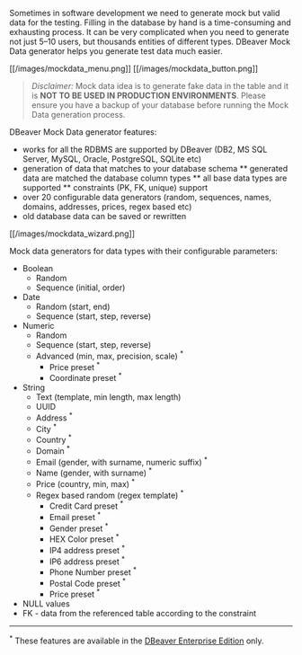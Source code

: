 Sometimes in software development we need to generate mock but valid data for the testing. Filling in the database by hand is a time-consuming and exhausting process. It can be very complicated when you need to generate not just 5–10 users, but thousands entities of different types. DBeaver Mock Data generator helps you generate test data much easier. 

[[/images/mockdata_menu.png]] [[/images/mockdata_button.png]]

> _Disclaimer:_ Mock data idea is to generate fake data in the table and it is **NOT TO BE USED IN PRODUCTION ENVIRONMENTS**. Please ensure you have a backup of your database before running the Mock Data generation process.

DBeaver Mock Data generator features:
* works for all the RDBMS are supported by DBeaver (DB2, MS SQL Server, MySQL, Oracle, PostgreSQL, SQLite etc)
* generation of data that matches to your database schema
** generated data are matched the database column types
** all base data types are supported
** constraints (PK, FK, unique) support
* over 20 configurable data generators (random, sequences, names, domains, addresses, prices, regex based etc)
* old database data can be saved or rewritten

[[/images/mockdata_wizard.png]]

Mock data generators for data types with their configurable parameters:
* Boolean
    * Random
    * Sequence (initial, order)
* Date
    * Random (start, end)
    * Sequence (start, step, reverse)
* Numeric
    * Random
    * Sequence (start, step, reverse)
    * Advanced (min, max, precision, scale) <sup>*</sup>
        * Price preset <sup>*</sup>
        * Coordinate preset <sup>*</sup>
* String
    * Text (template, min length, max length)
    * UUID
    * Address <sup>*</sup>
    * City <sup>*</sup>
    * Country <sup>*</sup>
    * Domain <sup>*</sup>
    * Email (gender, with surname, numeric suffix) <sup>*</sup>
    * Name (gender, with surname) <sup>*</sup>
    * Price (country, min, max) <sup>*</sup>
    * Regex based random (regex template) <sup>*</sup>
        * Credit Card preset <sup>*</sup>
        * Email preset <sup>*</sup>
        * Gender preset <sup>*</sup>
        * HEX Color preset <sup>*</sup>
        * IP4 address preset <sup>*</sup>
        * IP6 address preset <sup>*</sup>
        * Phone Number preset <sup>*</sup>
        * Postal Code preset <sup>*</sup>
        * Price preset <sup>*</sup>
* NULL values
* FK - data from the referenced table according to the constraint


***
<sup>*</sup> These features are available in the [DBeaver Enterprise Edition](https://dbeaver.com/) only.
